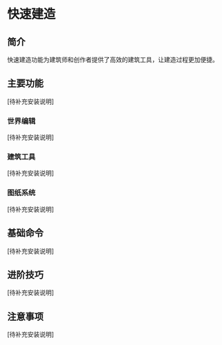 # 快速建造

## 简介
快速建造功能为建筑师和创作者提供了高效的建筑工具，让建造过程更加便捷。

## 主要功能
[待补充安装说明]

### 世界编辑
[待补充安装说明]

### 建筑工具
[待补充安装说明]

### 图纸系统
[待补充安装说明]

## 基础命令
[待补充安装说明]

## 进阶技巧
[待补充安装说明]

## 注意事项
[待补充安装说明]